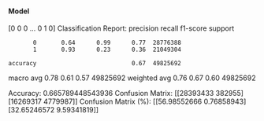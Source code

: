 #### Model
[0 0 0 ... 0 1 0]
Classification Report:
              precision    recall  f1-score   support

           0       0.64      0.99      0.77  28776388
           1       0.93      0.23      0.36  21049304

    accuracy                           0.67  49825692
   macro avg       0.78      0.61      0.57  49825692
weighted avg       0.76      0.67      0.60  49825692

Accuracy: 0.665789448543936
Confusion Matrix:
[[28393433   382955]
 [16269317  4779987]]
Confusion Matrix (%):
[[56.98552666  0.76858943]
 [32.65246572  9.59341819]]

